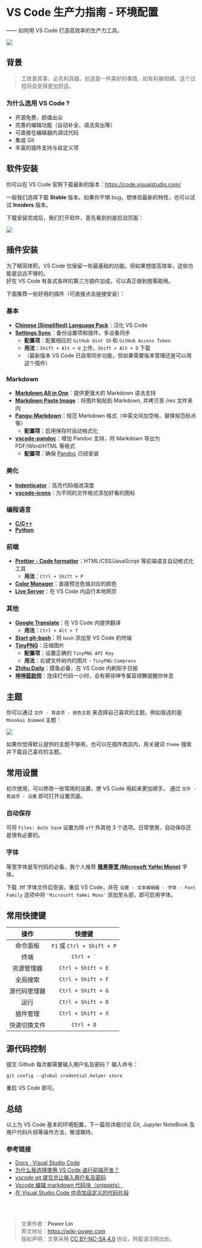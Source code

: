 # VS Code 生产力指南 - 环境配置

—— 如何用 VS Code 打造高效率的生产力工具。

![](https://wiki-media-1253965369.cos.ap-guangzhou.myqcloud.com/img/20200319135609.png)

## 背景

> 工欲善其事，必先利其器。创造是一件美好的事情，如有利器相辅，这个过程将会变得更加舒适。



### 为什么选用 VS Code ?

- 开源免费，颜值出众
- 完善的编辑功能（自动补全、语法突出等）
- 可直接在编辑器内调试代码
- 集成 Git
- 丰富的插件支持与自定义项

## 软件安装

你可以在 VS Code 官网下载最新的版本：<https://code.visualstudio.com/>

一般我们选择下载 **Stable** 版本。如果你不惧 bug，想体验最新的特性，也可以试试 **Insiders** 版本。

下载安装完成后，我们打开软件，首先看到的是启动页面：

![](https://wiki-media-1253965369.cos.ap-guangzhou.myqcloud.com/img/20200318224855.png)

## 插件安装

为了精简体积，VS Code 仅保留一些最基础的功能。但如果想提高效率，这些功能是远远不够的。  
好在 VS Code 有各式各样的第三方插件加成，可以真正做到按需取用。

下面推荐一些好用的插件（可直接点击链接安装）：

### 基本

- [**Chinese (Simplified) Language Pack**](https://marketplace.visualstudio.com/items?itemName=MS-CEINTL.vscode-language-pack-zh-hans)：汉化 VS Code
- [**Settings Sync**](https://marketplace.visualstudio.com/items?itemName=Shan.code-settings-sync)：备份设置项和插件，多设备同步
  - **配置项**：配置相应的 `GitHub Gist ID` 和 `GitHub Access Token`
  - **用法**：`Shift + Alt + U` 上传，`Shift + Alt + D` 下载
  - （最新版本 VS Code 已自带同步功能，但如果需要版本管理还是可以用这个插件）

### Markdown

- [**Markdown All in One**](https://marketplace.visualstudio.com/items?itemName=yzhang.markdown-all-in-one)：提供更强大的 Markdown 语法支持
- [**Markdown Paste Image**](https://marketplace.visualstudio.com/items?itemName=onesdev.vscode-paste-image-plus)：将图片粘贴到 Markdown, 并拷贝至 /res 文件夹内
- [**Pangu-Markdown**](https://marketplace.visualstudio.com/items?itemName=xlthu.Pangu-Markdown)：规范 Markdown 格式（中英文间加空格、替换规范标点等）
  - **配置项**：启用保存时自动格式化
- [**vscode-pandoc**](https://marketplace.visualstudio.com/items?itemName=DougFinke.vscode-pandoc)：增加 Pandoc 支持，将 Markdown 导出为 PDF/Word/HTML 等格式
  - **配置项**：确保 [Pandoc](https://pandoc.org/installing.html) 已经安装

### 美化

- [**Indenticator**](https://marketplace.visualstudio.com/items?itemName=SirTori.indenticator)：高亮代码缩进深度
- [**vscode-icons**](https://marketplace.visualstudio.com/items?itemName=vscode-icons-team.vscode-icons)：为不同的文件格式添加好看的图标

### 编程语言

- [**C/C++**](https://marketplace.visualstudio.com/items?itemName=ms-vscode.cpptools)
- [**Python**](https://marketplace.visualstudio.com/items?itemName=ms-python.python)

### 前端

- [**Prettier - Code formatter**](https://marketplace.visualstudio.com/items?itemName=esbenp.prettier-vscode)：HTML/CSS/JavaScript 等前端语言自动格式化工具
  - **用法**：`Ctrl + Shift + P`
- [**Color Manager**](https://marketplace.visualstudio.com/items?itemName=RoyAction.color-manager)：直接预览色值对应的颜色
- [**Live Server**](https://marketplace.visualstudio.com/items?itemName=ritwickdey.LiveServer)：在 VS Code 内运行本地网页

### 其他

- [**Google Translate**](https://marketplace.visualstudio.com/items?itemName=hancel.google-translate)：在 VS Code 内提供翻译
  - **用法**：`Ctrl + Alt + T`
- [**Start git-bash**](https://marketplace.visualstudio.com/items?itemName=McCarter.start-git-bash)：将 `bash` 添加至 VS Code 的终端
- [**TinyPNG**](https://marketplace.visualstudio.com/items?itemName=andi1984.tinypng)：压缩图片
  - **配置项**：设置正确的 `TinyPNG API Key`
  - **用法**：右键文件树内的图片 - `TinyPNG:Compress`
- [**Zhihu Daily**](https://marketplace.visualstudio.com/items?itemName=YRM.zhihu)：摸鱼必备，在 VS Code 内刷知乎日报
- [**坤坤鼓励师**](https://marketplace.visualstudio.com/items?itemName=sakura1357.cxk)：连续打代码一小时，会有蔡徐坤专属篮球舞提醒你休息

## 主题

你可以通过 `文件 - 首选项 - 颜色主题` 来选择自己喜欢的主题，例如我选的是 `Monokai Dimmed` 主题：

![](https://wiki-media-1253965369.cos.ap-guangzhou.myqcloud.com/img/20200319132727.png)

如果你觉得默认提供的主题不够用，也可以在插件商店内，用关键词 `theme` 搜索并下载自己喜欢的主题。

## 常用设置

初次使用，可以修改一些常用的设置，使 VS Code 用起来更加顺手。
通过 `文件 - 首选项 - 设置` 即可打开设置页面。

### 自动保存

可将 `Files: Auto Save` 设置为除 `off` 外其他 3 个选项。日常使用，自动保存还是很有必要的。

### 字体

等宽字体是写代码的必备，我个人推荐 [**雅黑等宽 (Microsoft YaHei Mono)**](https://github.com/linyuxuanlin/File-host/blob/main/software-development/Microsoft-YaHei-Mono.ttf) 字体。

下载 .ttf 字体文件后安装，重启 VS Code，并在 `设置 - 文本编辑器 - 字体 - Font Family` 选项中将 `'Microsoft YaHei Mono'` 添加至头部，即可启用字体。

## 常用快捷键

|     操作     |           快捷键           |
| :----------: | :------------------------: |
|   命令面板   | `F1` 或 `Ctrl + Shift + P` |
|     终端     | <code>Ctrl + &#96;</code>  |
|  资源管理器  |     `Ctrl + Shift + E`     |
|   全局搜索   |     `Ctrl + Shift + F`     |
| 源代码管理器 |     `Ctrl + Shift + G`     |
|     运行     |     `Ctrl + Shift + D`     |
|   插件管理   |     `Ctrl + Shift + X`     |
| 快速切换文件 |         `Ctrl + D`         |

## 源代码控制

提交 Github 每次都需要输入用户名及密码？
输入命令：

```shell
git config --global credential.helper store
```

重启 VS Code 即可。

## 总结

以上为 VS Code 基本的环境配置，下一篇将详细讨论 Git, Jupyter NoteBook 及用户代码片段等操作方法，敬请期待。

### 参考链接

- [Docs · Visual Studio Code](https://code.visualstudio.com/docs)
- [为什么我选择使用 VS Code 进行前端开发？](https://zhuanlan.zhihu.com/p/28631442)
- [vscode git 提交总让输入用户名及密码](https://www.jianshu.com/p/8854713433c5)
- [Vscode 编辑 markdown 代码块（snippets）](https://www.jianshu.com/p/a87e9ca2d208)
- [在 Visual Studio Code 中添加自定义的代码片段](https://blog.walterlv.com/post/add-custom-code-snippet-for-vscode.html##%E5%85%B3%E4%BA%8E%E6%96%87%E4%BB%B6%E5%90%8D%E7%A7%B0)

<br />

<br />

> 文章作者：**Power Lin**  
> 原文地址：<https://wiki-power.com>  
> 版权声明：文章采用 [CC BY-NC-SA 4.0](https://creativecommons.org/licenses/by/4.0/deed.zh) 协议，转载请注明出处。
